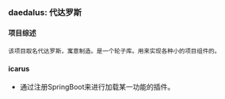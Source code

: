 
### daedalus: 代达罗斯

#### 项目综述
`
该项目取名代达罗斯，寓意制造。是一个轮子库。用来实现各种小的项目组件的。
`

#### icarus
 * 通过注册SpringBoot来进行加载某一功能的插件。





